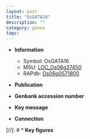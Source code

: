 ```yaml
---
layout: post
title: "OsGATA16"
description: ""
category: genes
tags: 
---
```


* **Information**  
    + Symbol: OsGATA16  
    + MSU: [LOC_Os06g37450](http://rice.uga.edu/cgi-bin/ORF_infopage.cgi?orf=LOC_Os06g37450)  
    + RAPdb: [Os06g0571800](http://rapdb.dna.affrc.go.jp/viewer/gbrowse_details/irgsp1?name=Os06g0571800)  

* **Publication**  

* **Genbank accession number**  

* **Key message**  

* **Connection**  

[//]: # * **Key figures**  


